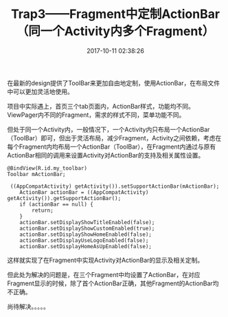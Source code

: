 ﻿---
title: Trap3——Fragment中定制ActionBar（同一个Activity内多个Fragment）
tags:
  - Trap
  - ActionBar
  - Fragment
categories:
  - Android
date: 2017-10-11 02:38:26
---
在最新的design提供了ToolBar来更加自由地定制，使用ActionBar，在布局文件中可以更加灵活地使用。

项目中实际遇上，首页三个tab页面内，ActionBar样式，功能均不同。
ViewPager内不同的Fragment，需求的样式不同，菜单功能不同。

但处于同一个Activity内，一般情况下，一个Activity内只布局一个ActionBar（ToolBar）即可，但出于灵活布局，减少Fragment，Activity之间依赖，考虑在每个Fragment内均布局一个ActionBar（ToolBar），在Fragment内通过与原有ActionBar相同的调用来设置Activity对ActionBar的支持及相关属性设置。

    @BindView(R.id.my_toolbar)
    Toolbar mActionBar;
    
     ((AppCompatActivity) getActivity()).setSupportActionBar(mActionBar);
        ActionBar actionBar = ((AppCompatActivity) getActivity()).getSupportActionBar();
        if (actionBar == null) {
            return;
        }
        actionBar.setDisplayShowTitleEnabled(false);
        actionBar.setDisplayShowCustomEnabled(true);
        actionBar.setDisplayShowHomeEnabled(false);
        actionBar.setDisplayUseLogoEnabled(false);
        actionBar.setDisplayHomeAsUpEnabled(false);

这样就实现了在Fragment中实现Activity对ActionBar的显示及相关定制。

但此处为解决的问题是，在三个Fragment中均设置了ActionBar，在对应Fragment显示的时候，除了首个ActionBar正确，其他Fragment的ActionBar均不正确。

尚待解决。。。。。